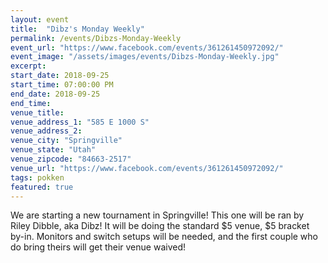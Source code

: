 ```yaml
---
layout: event
title:  "Dibz's Monday Weekly"
permalink: /events/Dibzs-Monday-Weekly
event_url: "https://www.facebook.com/events/361261450972092/"
event_image: "/assets/images/events/Dibzs-Monday-Weekly.jpg"
excerpt: 
start_date: 2018-09-25
start_time: 07:00:00 PM
end_date: 2018-09-25
end_time: 
venue_title:
venue_address_1: "585 E 1000 S"
venue_address_2: 
venue_city: "Springville"
venue_state: "Utah"
venue_zipcode: "84663-2517"
venue_url: "https://www.facebook.com/events/361261450972092/"
tags: pokken
featured: true
---
```


We are starting a new tournament in Springville! This one will be ran by Riley Dibble, aka Dibz! It will be doing the standard $5 venue, $5 bracket by-in. Monitors and switch setups will be needed, and the first couple who do bring theirs will get their venue waived!